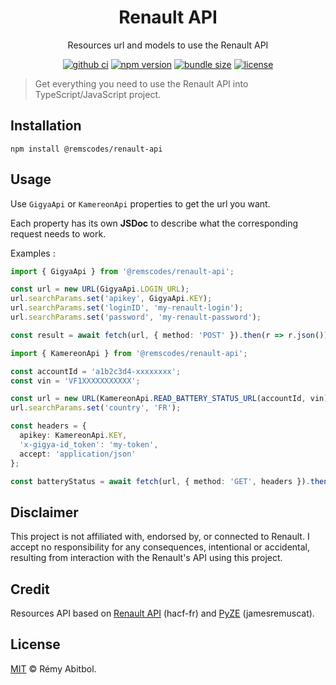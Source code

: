 <div align="center">
    <h1>Renault API</h1>
    <p>Resources url and models to use the Renault API</p>
</div> 

<div align="center">

[![github ci](https://img.shields.io/github/actions/workflow/status/remscodes/renault-api/npm-ci.yml.svg?logo=github&label=CI&style=for-the-badge)](https://github.com/remscodes/renault-api/actions/workflows/npm-ci.yml)
[![npm version](https://img.shields.io/npm/v/@remscodes/renault-api.svg?style=for-the-badge&logo=npm)](https://www.npmjs.org/package/@remscodes/renault-api)
[![bundle size](https://img.shields.io/bundlephobia/minzip/@remscodes/renault-api.svg?style=for-the-badge)](https://bundlephobia.com/package/@remscodes/renault-api)
[![license](https://img.shields.io/github/license/remscodes/renault-api.svg?style=for-the-badge)](LICENSE)

</div>

> Get everything you need to use the Renault API into TypeScript/JavaScript project.

## Installation

```shell
npm install @remscodes/renault-api
```

## Usage

Use `GigyaApi` or `KamereonApi` properties to get the url you want.

Each property has its own __JSDoc__ to describe what the corresponding request needs to work.

Examples :

```ts
import { GigyaApi } from '@remscodes/renault-api';

const url = new URL(GigyaApi.LOGIN_URL);
url.searchParams.set('apikey', GigyaApi.KEY);
url.searchParams.set('loginID', 'my-renault-login');
url.searchParams.set('password', 'my-renault-password');

const result = await fetch(url, { method: 'POST' }).then(r => r.json());
```

```ts
import { KamereonApi } from '@remscodes/renault-api';

const accountId = 'a1b2c3d4-xxxxxxxx';
const vin = 'VF1XXXXXXXXXXX';

const url = new URL(KamereonApi.READ_BATTERY_STATUS_URL(accountId, vin));
url.searchParams.set('country', 'FR');

const headers = {
  apikey: KamereonApi.KEY,
  'x-gigya-id_token': 'my-token',
  accept: 'application/json'
};

const batteryStatus = await fetch(url, { method: 'GET', headers }).then(r => r.json());
```

## Disclaimer

This project is not affiliated with, endorsed by, or connected to Renault. I accept no responsibility for any consequences, intentional or accidental, resulting from interaction with the Renault's API using this project.

## Credit

Resources API based on [Renault API](https://github.com/hacf-fr/renault-api) (hacf-fr) and [PyZE](https://github.com/jamesremuscat/pyze) (jamesremuscat).

## License

[MIT](LICENSE) © Rémy Abitbol.

